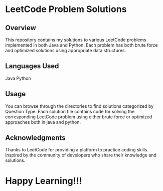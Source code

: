 # LeetCode Problem Solutions
## Overview

This repository contains my solutions to various LeetCode problems implemented in both Java and Python. Each problem has both brute force and optimized solutions using appropriate data structures.

## Languages Used
Java 
Python

## Usage
You can browse through the directories to find solutions categorized by Question Type. Each solution file contains code for solving the corresponding LeetCode problem using either brute force or optimized approaches both in java and python.

## Acknowledgments
Thanks to LeetCode for providing a platform to practice coding skills.
Inspired by the community of developers who share their knowledge and solutions.

# Happy Learning!!!
